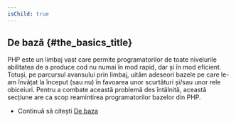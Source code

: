 ```yaml
---
isChild: true
---
```


## De bază {#the_basics_title}

PHP este un limbaj vast care permite programatorilor de toate nivelurile abilitatea de a produce
cod nu numai în mod rapid, dar și în mod eficient. Totuși, pe parcursul avansului prin limbaj,
uităm adeseori bazele pe care le-am învățat la început (sau nu) în favoarea unor scurtături și/sau
unor rele obiceiuri. Pentru a combate această problemă des întâlnită, această secțiune are ca scop
reamintirea programatorilor bazelor din PHP.

* Continuă să citești [De baza](/pages/The-Basics.html)
